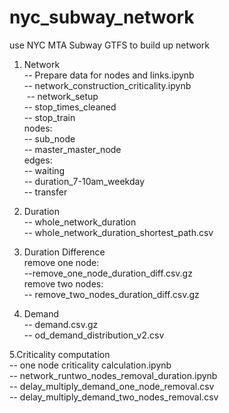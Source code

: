# nyc_subway_network
use NYC MTA Subway GTFS to build up network

1. Network</br>
  -- Prepare data for nodes and links.ipynb</br>
  -- network_construction_criticality.ipynb</br>
  -- network_setup</br>
        -- stop_times_cleaned</br>
        -- stop_train</br>
        nodes:</br>
        -- sub_node	</br>
        -- master_master_node</br>
        edges:</br>
        -- waiting</br>
        -- duration_7-10am_weekday</br>
        -- transfer</br>
     
2. Duration</br>
  -- whole_network_duration</br>
  -- whole_network_duration_shortest_path.csv</br>


3. Duration Difference</br>
  remove one node:</br>
  --remove_one_node_duration_diff.csv.gz</br>
  remove two nodes:</br>
  -- remove_two_nodes_duration_diff.csv.gz</br>

4. Demand</br>
  -- demand.csv.gz</br>
  -- od_demand_distribution_v2.csv</br>

5.Criticality computation</br>
  -- one node criticality calculation.ipynb</br>
  -- network_runtwo_nodes_removal_duration.ipynb</br>
  -- delay_multiply_demand_one_node_removal.csv</br>
  -- delay_multiply_demand_two_nodes_removal.csv</br>

